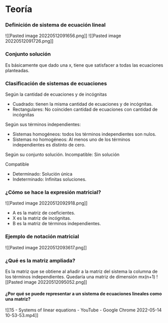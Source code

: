 # Teoría 

### Definición de sistema de ecuación lineal 


![[Pasted image 20220512091656.png]]
![[Pasted image 20220512091726.png]]




### Conjunto solución 
Es básicamente que dado una x, tiene que satisfacer a todas las ecuaciones planteadas. 




### Clasificación de sistemas de ecuaciones 
Según la cantidad de ecuaciones y de incógnitas
+ Cuadrado: tienen la misma cantidad de ecuaciones  y de incógnitas. 
+ Rectangulares: No coinciden cantidad de ecuaciones con cantidad de incógnitas




Según sus términos independientes: 
+ Sistemas homogéneos: todos los términos independientes son nulos.
+ Sistemas no homogéneos: Al menos uno de los términos independientes es distinto de cero.

Según su conjunto solución.
Incompatible: Sin solución


Compatible
+ Determinado: Solución única 
+ Indeterminado: Infinitas soluciones. 




### ¿Cómo se hace la expresión matricial?
![[Pasted image 20220512092918.png]]
+ A es la matriz de coeficientes. 
+ X es la matriz de incógnitas. 
+ B es la matriz de términos independientes. 


### Ejemplo de notación matricial 
 ![[Pasted image 20220512093617.png]]


### ¿Qué es la matriz ampliada?
Es la matriz que se obtiene al añadir a la matriz del sistema la columna de los términos independientes. Quedaría una matriz de dimensión mx(n+1)
![[Pasted image 20220512095052.png]]




####  ¿Por qué se puede representar a un sistema de ecuaciones lineales como una matriz?
![[15 - Systems of linear equations - YouTube - Google Chrome 2022-05-14 10-53-53.mp4]]










